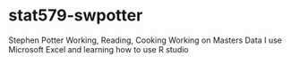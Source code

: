 # stat579-swpotter
Stephen Potter
Working, Reading, Cooking
Working on Masters Data
I use Microsoft Excel and learning how to use R studio
